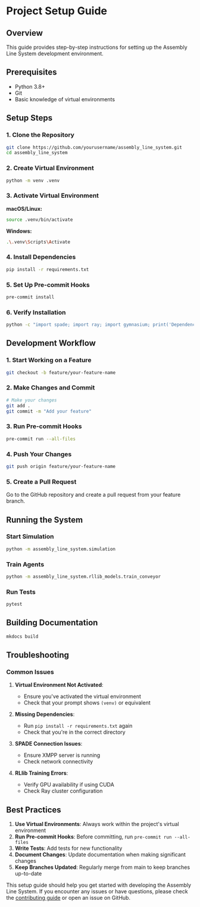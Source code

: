 # Project Setup Guide

## Overview
This guide provides step-by-step instructions for setting up the Assembly Line System development environment.

## Prerequisites

- Python 3.8+
- Git
- Basic knowledge of virtual environments

## Setup Steps

### 1. Clone the Repository

```bash
git clone https://github.com/yourusername/assembly_line_system.git
cd assembly_line_system
```

### 2. Create Virtual Environment

```bash
python -m venv .venv
```

### 3. Activate Virtual Environment

**macOS/Linux:**
```bash
source .venv/bin/activate
```

**Windows:**
```bash
.\.venv\Scripts\Activate
```

### 4. Install Dependencies

```bash
pip install -r requirements.txt
```

### 5. Set Up Pre-commit Hooks

```bash
pre-commit install
```

### 6. Verify Installation

```bash
python -c "import spade; import ray; import gymnasium; print('Dependencies installed successfully')"
```

## Development Workflow

### 1. Start Working on a Feature

```bash
git checkout -b feature/your-feature-name
```

### 2. Make Changes and Commit

```bash
# Make your changes
git add .
git commit -m "Add your feature"
```

### 3. Run Pre-commit Hooks

```bash
pre-commit run --all-files
```

### 4. Push Your Changes

```bash
git push origin feature/your-feature-name
```

### 5. Create a Pull Request

Go to the GitHub repository and create a pull request from your feature branch.

## Running the System

### Start Simulation

```bash
python -m assembly_line_system.simulation
```

### Train Agents

```bash
python -m assembly_line_system.rllib_models.train_conveyor
```

### Run Tests

```bash
pytest
```

## Building Documentation

```bash
mkdocs build
```

## Troubleshooting

### Common Issues

1. **Virtual Environment Not Activated**:
   - Ensure you've activated the virtual environment
   - Check that your prompt shows `(venv)` or equivalent

2. **Missing Dependencies**:
   - Run `pip install -r requirements.txt` again
   - Check that you're in the correct directory

3. **SPADE Connection Issues**:
   - Ensure XMPP server is running
   - Check network connectivity

4. **RLlib Training Errors**:
   - Verify GPU availability if using CUDA
   - Check Ray cluster configuration

## Best Practices

1. **Use Virtual Environments**: Always work within the project's virtual environment
2. **Run Pre-commit Hooks**: Before committing, run `pre-commit run --all-files`
3. **Write Tests**: Add tests for new functionality
4. **Document Changes**: Update documentation when making significant changes
5. **Keep Branches Updated**: Regularly merge from main to keep branches up-to-date

This setup guide should help you get started with developing the Assembly Line System. If you encounter any issues or have questions, please check the [contributing guide](contributing.md) or open an issue on GitHub.